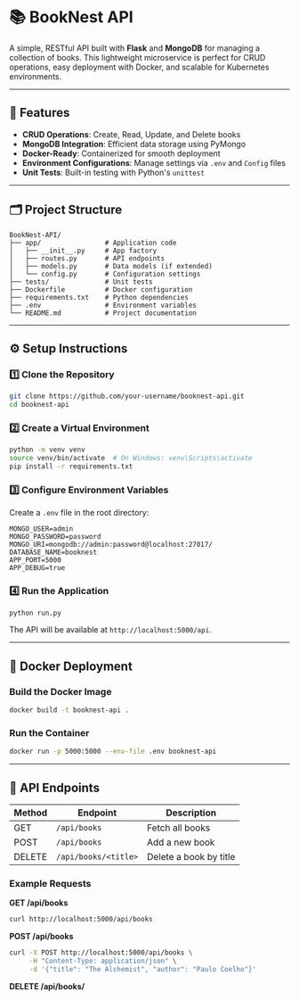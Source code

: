 # 📚 BookNest API

A simple, RESTful API built with **Flask** and **MongoDB** for managing a collection of books. This lightweight microservice is perfect for CRUD operations, easy deployment with Docker, and scalable for Kubernetes environments.

---

## 🚀 Features

- **CRUD Operations**: Create, Read, Update, and Delete books
- **MongoDB Integration**: Efficient data storage using PyMongo
- **Docker-Ready**: Containerized for smooth deployment
- **Environment Configurations**: Manage settings via `.env` and `Config` files
- **Unit Tests**: Built-in testing with Python's `unittest`

---

## 🗂️ Project Structure

```
BookNest-API/
├── app/                # Application code
│   ├── __init__.py     # App factory
│   ├── routes.py       # API endpoints
│   ├── models.py       # Data models (if extended)
│   └── config.py       # Configuration settings
├── tests/              # Unit tests
├── Dockerfile          # Docker configuration
├── requirements.txt    # Python dependencies
├── .env                # Environment variables
└── README.md           # Project documentation
```

---

## ⚙️ Setup Instructions

### 1️⃣ Clone the Repository

```bash
git clone https://github.com/your-username/booknest-api.git
cd booknest-api
```

### 2️⃣ Create a Virtual Environment

```bash
python -m venv venv
source venv/bin/activate  # On Windows: venv\Scripts\activate
pip install -r requirements.txt
```

### 3️⃣ Configure Environment Variables

Create a `.env` file in the root directory:

```
MONGO_USER=admin
MONGO_PASSWORD=password
MONGO_URI=mongodb://admin:password@localhost:27017/
DATABASE_NAME=booknest
APP_PORT=5000
APP_DEBUG=true
```

### 4️⃣ Run the Application

```bash
python run.py
```

The API will be available at `http://localhost:5000/api`.

---

## 🐳 Docker Deployment

### Build the Docker Image

```bash
docker build -t booknest-api .
```

### Run the Container

```bash
docker run -p 5000:5000 --env-file .env booknest-api
```

---

## 🔗 API Endpoints

| Method | Endpoint                | Description             |
|--------|-------------------------|-------------------------|
| GET    | `/api/books`            | Fetch all books         |
| POST   | `/api/books`            | Add a new book          |
| DELETE | `/api/books/<title>`    | Delete a book by title  |

### Example Requests

**GET /api/books**

```bash
curl http://localhost:5000/api/books
```

**POST /api/books**

```bash
curl -X POST http://localhost:5000/api/books \
     -H "Content-Type: application/json" \
     -d '{"title": "The Alchemist", "author": "Paulo Coelho"}'
```

**DELETE /api/books/<title>**

```bash
curl -X DELETE http://localhost:5000/api/books/The%20Alchemist
```

---

## 🧪 Running Tests

```bash
python -m unittest discover tests
```

---

## 📦 Kubernetes (Optional)

You can deploy this API on a local Minikube cluster for CKAD practice. Example manifests:

- **Deployment**: `booknest-deployment.yaml`
- **Service**: `booknest-service.yaml`
- **ConfigMap & Secret**: For managing environment variables securely

*(Let me know if you'd like the YAML files too!)*

---

## 📜 License

This project is licensed under the [MIT License](LICENSE).

---

## 💡 Contributing

1. Fork the project
2. Create your feature branch (`git checkout -b feature/awesome-feature`)
3. Commit your changes (`git commit -m 'Add awesome feature'`)
4. Push to the branch (`git push origin feature/awesome-feature`)
5. Open a pull request

---

## 🙌 Acknowledgments

- **Flask** - Lightweight Python web framework
- **MongoDB** - NoSQL database for flexible data storage
- **Docker** - For easy containerization and deployment

Happy coding! 🚀

